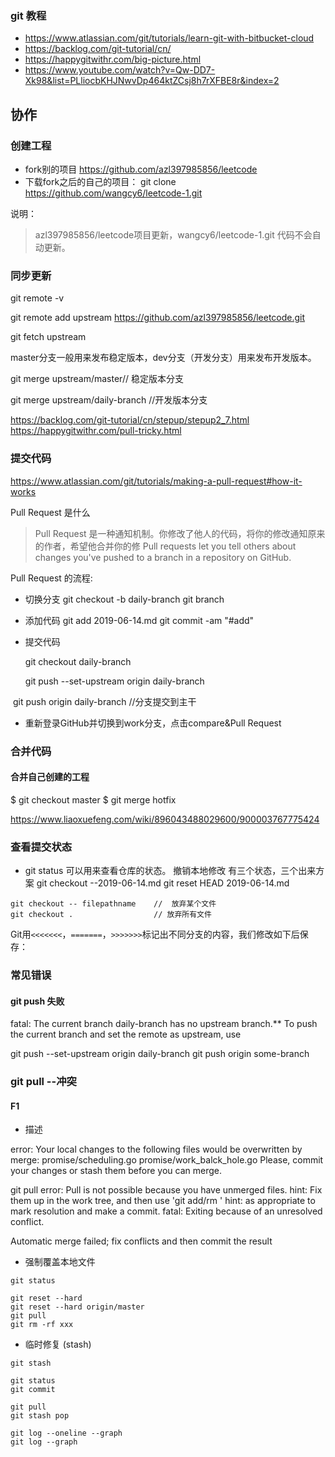 ###  git 教程
- https://www.atlassian.com/git/tutorials/learn-git-with-bitbucket-cloud
- https://backlog.com/git-tutorial/cn/
- https://happygitwithr.com/big-picture.html
- https://www.youtube.com/watch?v=Qw-DD7-Xk98&list=PLliocbKHJNwvDp464ktZCsj8h7rXFBE8r&index=2
## 协作
### 创建工程
- fork别的项目
  https://github.com/azl397985856/leetcode
- 下载fork之后的自己的项目：
  git clone https://github.com/wangcy6/leetcode-1.git

说明：
> azl397985856/leetcode项目更新，wangcy6/leetcode-1.git 代码不会自动更新。

### 同步更新 


git remote -v

git remote add upstream https://github.com/azl397985856/leetcode.git

git fetch upstream



master分支一般用来发布稳定版本，dev分支（开发分支）用来发布开发版本。



git merge upstream/master// 稳定版本分支

git merge upstream/daily-branch //开发版本分支









https://backlog.com/git-tutorial/cn/stepup/stepup2_7.html
https://happygitwithr.com/pull-tricky.html



### 提交代码
https://www.atlassian.com/git/tutorials/making-a-pull-request#how-it-works

Pull Request 是什么

>Pull Request 是一种通知机制。你修改了他人的代码，将你的修改通知原来的作者，希望他合并你的修
>Pull requests let you tell others about changes you've pushed to a branch in a repository on GitHub.

Pull Request 的流程:

- 切换分支
  git checkout -b daily-branch
  git branch
  
- 添加代码 
  git add 2019-06-14.md 
  git commit  -am "#add"
  
- 提交代码
  
  git checkout daily-branch
  
  git push --set-upstream origin daily-branch

​       git push origin daily-branch //分支提交到主干



- 重新登录GitHub并切换到work分支，点击compare&Pull Request



### 合并代码

#### 合并自己创建的工程



$ git checkout master
$ git merge hotfix

https://www.liaoxuefeng.com/wiki/896043488029600/900003767775424

### 查看提交状态

- git status 可以用来查看仓库的状态。
  撤销本地修改
   有三个状态，三个出来方案
   git checkout  --2019-06-14.md
   git reset HEAD 2019-06-14.md

```
git checkout -- filepathname    //  放弃某个文件
git checkout .                  // 放弃所有文件
```

Git用`<<<<<<<`，`=======`，`>>>>>>>`标记出不同分支的内容，我们修改如下后保存：





### 常见错误

#### git push  失败

fatal: The current branch daily-branch has no upstream branch.**
To push the current branch and set the remote as upstream, use

 git push --set-upstream origin daily-branch
 git push origin some-branch

### git pull --冲突

#### F1

- 描述

error: Your local changes to the following files would be overwritten by merge:
        promise/scheduling.go
        promise/work_balck_hole.go
Please, commit your changes or stash them before you can merge.





git pull
error: Pull is not possible because you have unmerged files.
hint: Fix them up in the work tree, and then use 'git add/rm <file>'
hint: as appropriate to mark resolution and make a commit.
fatal: Exiting because of an unresolved conflict.



Automatic merge failed; fix conflicts and then commit the result



- 强制覆盖本地文件

```
git status

git reset --hard
git reset --hard origin/master
git pull
git rm -rf xxx
```

- 临时修复 (stash)



```
git stash

git status
git commit 

git pull 
git stash pop

git log --oneline --graph
git log --graph
```


